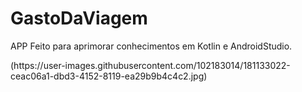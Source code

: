 # GastoDaViagem
APP Feito para aprimorar conhecimentos em Kotlin e AndroidStudio.
<p width="50px">
  (https://user-images.githubusercontent.com/102183014/181133022-ceac06a1-dbd3-4152-8119-ea29b9b4c4c2.jpg) 
</p>
